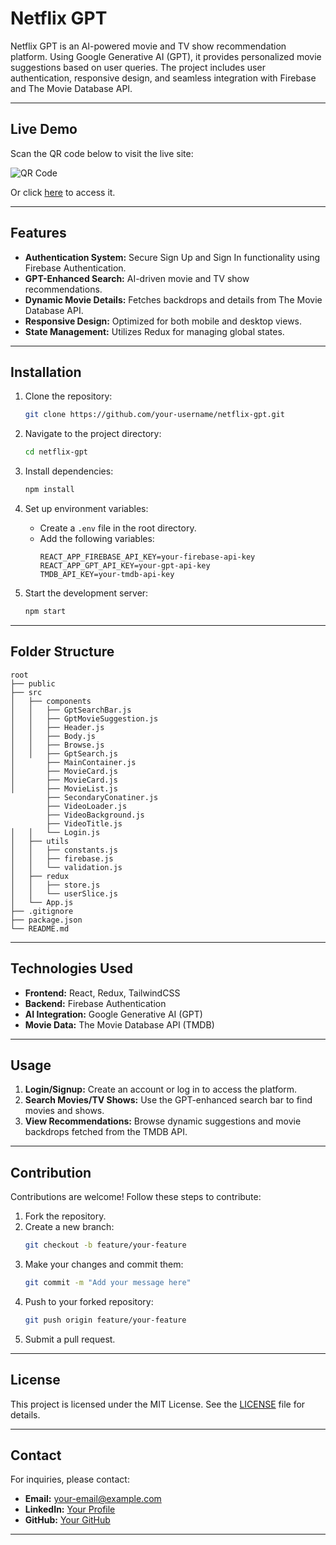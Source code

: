 # Netflix GPT

Netflix GPT is an AI-powered movie and TV show recommendation platform. Using Google Generative AI (GPT), it provides personalized movie suggestions based on user queries. The project includes user authentication, responsive design, and seamless integration with Firebase and The Movie Database API.

---

## Live Demo

Scan the QR code below to visit the live site:

![QR Code](./path-to-qr-code.png)

Or click [here](https://netflix-gpt-7bd86.web.app/) to access it.

---

## Features

- **Authentication System:** Secure Sign Up and Sign In functionality using Firebase Authentication.
- **GPT-Enhanced Search:** AI-driven movie and TV show recommendations.
- **Dynamic Movie Details:** Fetches backdrops and details from The Movie Database API.
- **Responsive Design:** Optimized for both mobile and desktop views.
- **State Management:** Utilizes Redux for managing global states.

---

## Installation

1. Clone the repository:

   ```bash
   git clone https://github.com/your-username/netflix-gpt.git
   ```

2. Navigate to the project directory:

   ```bash
   cd netflix-gpt
   ```

3. Install dependencies:

   ```bash
   npm install
   ```

4. Set up environment variables:

   - Create a `.env` file in the root directory.
   - Add the following variables:
     ```env
     REACT_APP_FIREBASE_API_KEY=your-firebase-api-key
     REACT_APP_GPT_API_KEY=your-gpt-api-key
     TMDB_API_KEY=your-tmdb-api-key
     ```

5. Start the development server:

   ```bash
   npm start
   ```

---

## Folder Structure

```
root
├── public
├── src
│   ├── components
│   │   ├── GptSearchBar.js
│   │   ├── GptMovieSuggestion.js
│   │   ├── Header.js
│   │   ├── Body.js
│   │   ├── Browse.js
│   │   ├── GptSearch.js
│       ├── MainContainer.js
│       ├── MovieCard.js
│       ├── MovieCard.js
│       ├── MovieList.js
        ├── SecondaryConatiner.js
        ├── VideoLoader.js
        ├── VideoBackground.js
        ├── VideoTitle.js
│   │   └── Login.js
│   ├── utils
│   │   ├── constants.js
│   │   ├── firebase.js
│   │   └── validation.js
│   ├── redux
│   │   ├── store.js
│   │   └── userSlice.js
│   └── App.js
├── .gitignore
├── package.json
└── README.md
```

---

## Technologies Used

- **Frontend:** React, Redux, TailwindCSS
- **Backend:** Firebase Authentication
- **AI Integration:** Google Generative AI (GPT)
- **Movie Data:** The Movie Database API (TMDB)

---

## Usage

1. **Login/Signup:** Create an account or log in to access the platform.
2. **Search Movies/TV Shows:** Use the GPT-enhanced search bar to find movies and shows.
3. **View Recommendations:** Browse dynamic suggestions and movie backdrops fetched from the TMDB API.

---

## Contribution

Contributions are welcome! Follow these steps to contribute:

1. Fork the repository.
2. Create a new branch:
   ```bash
   git checkout -b feature/your-feature
   ```
3. Make your changes and commit them:
   ```bash
   git commit -m "Add your message here"
   ```
4. Push to your forked repository:
   ```bash
   git push origin feature/your-feature
   ```
5. Submit a pull request.

---

## License

This project is licensed under the MIT License. See the [LICENSE](LICENSE) file for details.

---

## Contact

For inquiries, please contact:

- **Email:** [your-email@example.com](mailto:abhijeet.anand837@gmail.com)
- **LinkedIn:** [Your Profile](https://www.linkedin.com/in/abhijeet-anand17/)
- **GitHub:** [Your GitHub](https://github.com/Abhijeet912)

---




